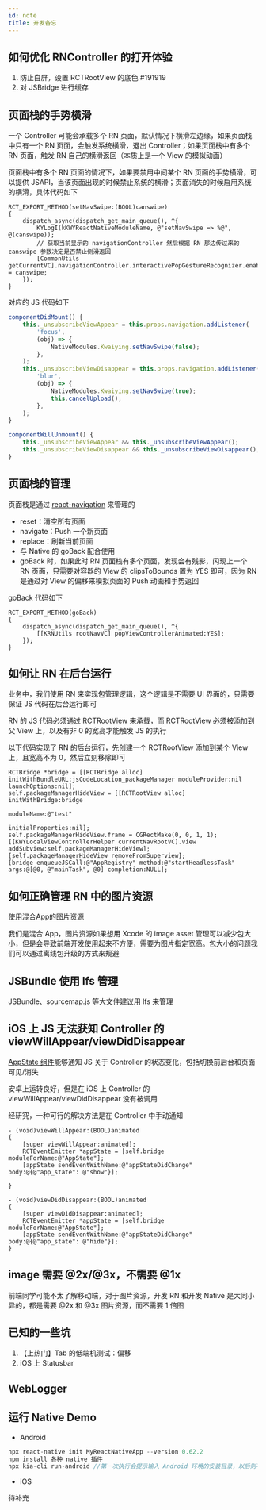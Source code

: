 ```yaml
---
id: note
title: 开发备忘
---
```


## 如何优化 RNController 的打开体验
1. 防止白屏，设置 RCTRootView 的底色 #191919
2. 对 JSBridge 进行缓存

## 页面栈的手势横滑
一个 Controller 可能会承载多个 RN 页面，默认情况下横滑左边缘，如果页面栈中只有一个 RN 页面，会触发系统横滑，退出 Controller；如果页面栈中有多个 RN 页面，触发 RN 自己的横滑返回（本质上是一个 View 的模拟动画）

页面栈中有多个 RN 页面的情况下，如果要禁用中间某个 RN 页面的手势横滑，可以提供 JSAPI，当该页面出现的时候禁止系统的横滑；页面消失的时候启用系统的横滑，具体代码如下

```objc
RCT_EXPORT_METHOD(setNavSwipe:(BOOL)canswipe)
{
    dispatch_async(dispatch_get_main_queue(), ^{
        KYLogI(kKWYReactNativeModuleName, @"setNavSwipe => %@", @(canswipe));
        // 获取当前显示的 navigationController 然后根据 RN 那边传过来的 canswipe 参数决定是否禁止侧滑返回
        [CommonUtils getCurrentVC].navigationController.interactivePopGestureRecognizer.enabled = canswipe;
    });
}
```

对应的 JS 代码如下

```js
componentDidMount() {
    this._unsubscribeViewAppear = this.props.navigation.addListener(
        'focus',
        (obj) => {
            NativeModules.Kwaiying.setNavSwipe(false);
        },
    );
    this._unsubscribeViewDisappear = this.props.navigation.addListener(
        'blur',
        (obj) => {
            NativeModules.Kwaiying.setNavSwipe(true);
            this.cancelUpload();
        },
    );
}

componentWillUnmount() {
    this._unsubscribeViewAppear && this._unsubscribeViewAppear();
    this._unsubscribeViewDisappear && this._unsubscribeViewDisappear();
}
```

## 页面栈的管理
页面栈是通过 [react-navigation](https://reactnavigation.org/docs/getting-started) 来管理的

+ reset：清空所有页面
+ navigate：Push 一个新页面
+ replace：刷新当前页面
+ 与 Native 的 goBack 配合使用
+ goBack 时，如果此时 RN 页面栈有多个页面，发现会有残影，闪现上一个 RN 页面，只需要对容器的 View 的 clipsToBounds 置为 YES 即可，因为 RN 是通过对 View 的偏移来模拟页面的 Push 动画和手势返回

goBack 代码如下

```objc
RCT_EXPORT_METHOD(goBack)
{
    dispatch_async(dispatch_get_main_queue(), ^{
        [[KRNUtils rootNavVC] popViewControllerAnimated:YES];
    });
}
```

## 如何让 RN 在后台运行
业务中，我们使用 RN 来实现包管理逻辑，这个逻辑是不需要 UI 界面的，只需要保证 JS 代码在后台运行即可

RN 的 JS 代码必须通过 RCTRootView 来承载，而 RCTRootView 必须被添加到父 View 上，以及有非 0 的宽高才能触发 JS 的执行

以下代码实现了 RN 的后台运行，先创建一个 RCTRootView 添加到某个 View 上，且宽高不为 0，然后立刻移除即可

```objc
RCTBridge *bridge = [[RCTBridge alloc] initWithBundleURL:jsCodeLocation_packageManager moduleProvider:nil launchOptions:nil];
self.packageManagerHideView = [[RCTRootView alloc] initWithBridge:bridge
                                                       moduleName:@"test"
                                                initialProperties:nil];
self.packageManagerHideView.frame = CGRectMake(0, 0, 1, 1);
[[KWYLocalViewControllerHelper currentNavRootVC].view addSubview:self.packageManagerHideView];
[self.packageManagerHideView removeFromSuperview];
[bridge enqueueJSCall:@"AppRegistry" method:@"startHeadlessTask" args:@[@0, @"mainTask", @0] completion:NULL];
```

## 如何正确管理 RN 中的图片资源
[使用混合App的图片资源](https://reactnative.cn/docs/0.48/images#%E4%BD%BF%E7%94%A8%E6%B7%B7%E5%90%88app%E7%9A%84%E5%9B%BE%E7%89%87%E8%B5%84%E6%BA%90)

我们是混合 App，图片资源如果想用 Xcode 的 image asset 管理可以减少包大小，但是会导致前端开发使用起来不方便，需要为图片指定宽高。包大小的问题我们可以通过离线包升级的方式来规避

## JSBundle 使用 lfs 管理
JSBundle、sourcemap.js 等大文件建议用 lfs 来管理

## iOS 上 JS 无法获知 Controller 的 viewWillAppear/viewDidDisappear
[AppState 组件](https://reactnative.cn/docs/0.50/appstate)能够通知 JS 关于 Controller 的状态变化，包括切换前后台和页面可见/消失

安卓上运转良好，但是在 iOS 上 Controller 的 viewWillAppear/viewDidDisappear 没有被调用

经研究，一种可行的解决方法是在 Controller 中手动通知

```objc
- (void)viewWillAppear:(BOOL)animated
{
    [super viewWillAppear:animated];
    RCTEventEmitter *appState = [self.bridge moduleForName:@"AppState"];
    [appState sendEventWithName:@"appStateDidChange" body:@{@"app_state": @"show"}];
    
}

- (void)viewDidDisappear:(BOOL)animated
{
    [super viewDidDisappear:animated];
    RCTEventEmitter *appState = [self.bridge moduleForName:@"AppState"];
    [appState sendEventWithName:@"appStateDidChange" body:@{@"app_state": @"hide"}];
}
```

## image 需要 @2x/@3x，不需要 @1x
前端同学可能不太了解移动端，对于图片资源，开发 RN 和开发 Native 是大同小异的，都是需要 @2x 和 @3x 图片资源，而不需要 1 倍图


## 已知的一些坑
1. 【上热门】Tab 的低端机测试：偏移
2. iOS 上 Statusbar 

## WebLogger
## 运行 Native Demo
+ Android

```js
npx react-native init MyReactNativeApp --version 0.62.2
npm install 各种 native 插件
npx kia-cli run-android //第一次执行会提示输入 Android 环境的安装目录，以后则不用。
```

+ iOS

待补充

```js

```